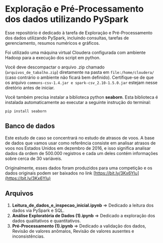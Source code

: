 # Exploração e Pré-Processamento dos dados utilizando PySpark 

<div>
Esse repositório é dedicado à tarefa de Exploração e Pré-Processamento dos dados utilizando PySpark, incluindo consultas, tarefas de gerenciamento, resumos numéricos e gráficos.
</div>
<div>

Foi utilizado uma máquina virtual Cloudera configurada com ambiente Hadoop para a execução dos script em python.

Você deve descompactar o arquivo .zip chamado (`arquivos_de_tabalho.zip`) diretamente na pasta em `file:/home/cloudera/` (caso contrário o ambiente não ficará bem definido). Certifique-se de que os arquivo  `commons-csv-1.4.jar e spark-csv_2.10-1.5.0.jar` estejam nesse diretório antes de iniciar.

Você também precisa instalar a biblioteca python **seaborn**. Esta biblioteca é instalada automaticamente ao executar a seguinte instrução do terminal:

    pip install seaborn

</div>

## Banco de dados

<div>


Este estudo de caso se concentrará no estudo de atrasos de voos.
A base de dados que vamos usar como referência consiste em analisar atrasos de voos nos Estados Unidos em dezembro de 2016, e isso significa analisar dados da ordem de 500.000 registros e cada um deles contém informações sobre cerca de 30 variáveis.

Originalmente, esses dados foram produzidos para uma competição e os dados originais podem ser baixados no link [https://bit.ly/3Kx6YIu](https://bit.ly/3Kx6YIu)
</div>

## Arquivos

1. **Leitura_de_dados_e_inspecao_inicial.ipynb** => Dedicado a leitura dos dados via PySpark e SQL.
2. **Análise Exploratória de Dados (1).ipynb** => Dedicado a exploração dos dados qualitativos e quantitativos.
3. **Pré-Processamento (1).ipynb** => Dedicado a validação dos dados, Revisão de valores anômalos, Revisão de valores ausentes e inconsistências.

